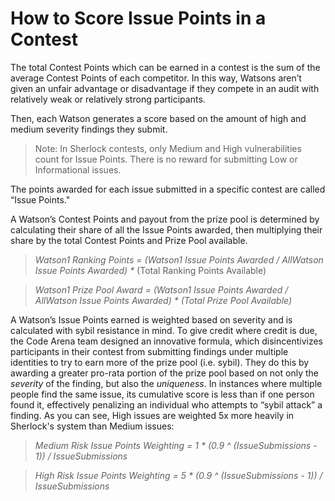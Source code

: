 # How to Score Issue Points in a Contest

The total Contest Points which can be earned in a contest is the sum of the average Contest Points of each competitor. In this way, Watsons aren’t given an unfair advantage or disadvantage if they compete in an audit with relatively weak or relatively strong participants.

Then, each Watson generates a score based on the amount of high and medium severity findings they submit.&#x20;

> Note: In Sherlock contests, only Medium and High vulnerabilities count for Issue Points. There is no reward for submitting Low or Informational issues.

The points awarded for each issue submitted in a specific contest are called “Issue Points."&#x20;

A Watson’s Contest Points and payout from the prize pool is determined by calculating their share of all the Issue Points awarded, then multiplying their share by the total Contest Points and Prize Pool available.

> _Watson1 Ranking Points = (Watson1 Issue Points Awarded / AllWatson Issue Points Awarded) \*_ (Total Ranking Points Available)

> _Watson1 Prize Pool Award = (Watson1 Issue Points Awarded / AllWatson Issue Points Awarded) \* (Total Prize Pool Available)_

A Watson’s Issue Points earned is weighted based on severity and is calculated with sybil resistance in mind. To give credit where credit is due, the Code Arena team designed an innovative formula, which disincentivizes participants in their contest from submitting findings under multiple identities to try to earn more of the prize pool (i.e. sybil). They do this by awarding a greater pro-rata portion of the prize pool based on not only the _severity_ of the finding, but also the _uniqueness_. In instances where multiple people find the same issue, its cumulative score is less than if one person found it, effectively penalizing an individual who attempts to “sybil attack” a finding. As you can see, High issues are weighted 5x more heavily in Sherlock's system than Medium issues:

> _Medium Risk Issue Points Weighting = 1 \* (0.9 ^ (IssueSubmissions - 1)) / IssueSubmissions_

> _High Risk Issue Points Weighting = 5 \* (0.9 ^ (IssueSubmissions - 1)) / IssueSubmissions_
